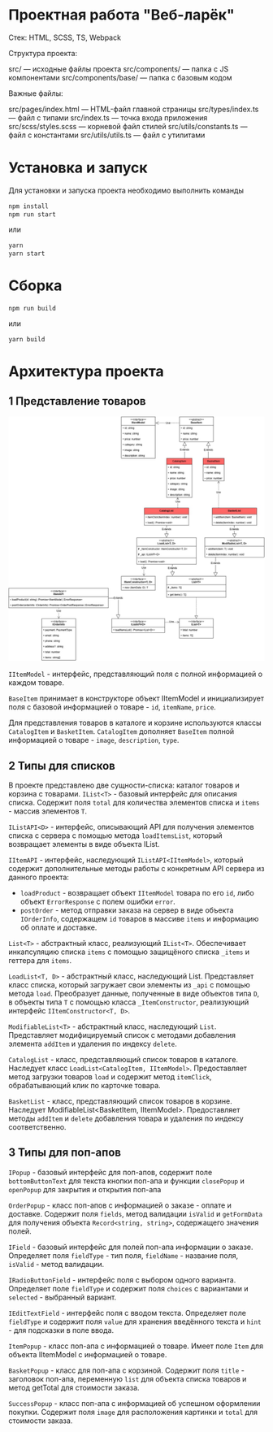 # Проектная работа "Веб-ларёк"
Стек: HTML, SCSS, TS, Webpack

Структура проекта:

src/ — исходные файлы проекта
src/components/ — папка с JS компонентами
src/components/base/ — папка с базовым кодом

Важные файлы:

src/pages/index.html — HTML-файл главной страницы
src/types/index.ts — файл с типами
src/index.ts — точка входа приложения
src/scss/styles.scss — корневой файл стилей
src/utils/constants.ts — файл с константами
src/utils/utils.ts — файл с утилитами

# Установка и запуск
Для установки и запуска проекта необходимо выполнить команды

```
npm install
npm run start
```

или

```
yarn
yarn start
```

# Сборка

```
npm run build
```

или

```
yarn build
```

# Архитектура проекта
## 1 Представление товаров
![](./ArchitectureUML_lists.jpg)

```IItemModel``` - интерфейс, представляющий поля с полной информацией о каждом товаре.

```BaseItem``` принимает в конструкторе объект IItemModel и инициализирует поля с базовой информацией о товаре - ```id```, ```itemName```, ```price```.

Для представления товаров в каталоге и корзине используются классы ```CatalogItem``` и ```BasketItem```. ```CatalogItem``` дополняет ```BaseItem``` полной информацией о товаре - ```image```, ```description```, ```type```.

## 2 Типы для списков
В проекте представлено две сущности-списка: каталог товаров и корзина с товарами.
```IList<T>``` - базовый интерфейс для описания списка. Содержит поля 
```total``` для количества элементов списка и ```items``` - массив элементов ```T```.

```IListAPI<D>``` - интерфейс, описывающий API для получения элементов списка с сервера с помощью метода ```loadItemsList```, который возвращает элементы в виде объекта IList<D>.

```IItemAPI``` - интерфейс, наследующий ```IListAPI<IItemModel>```, который содержит дополнительные методы работы с конкретным API сервера из данного проекта:
- ```loadProduct``` - возвращает объект ```IItemModel``` товара по его ```id```, либо объект ```ErrorResponse``` с полем ошибки ```error```.
- ```postOrder``` - метод отправки заказа на сервер в виде объекта ```IOrderInfo```, содержащем ```id``` товаров в массиве ```items``` и информацию об оплате и доставке.

```List<T>``` - абстрактный класс, реализующий ```IList<T>```. Обеспечивает инкапсуляцию списка ```items``` с помощью защищёного списка ```_items``` и геттера для ```items```.

```LoadList<T, D>``` - абстрактный класс, наследующий List<T>. Представляет класс списка, который загружает свои элементы из ```_api``` с помощью метода ```load```. Преобразует данные, полученные в виде объектов типа ```D```, в объекты типа ```T``` с помощью класса ```_ItemConstructor```, реализующий интерфейс ```IItemConstructor<T, D>```.

```ModifiableList<T>``` - абстрактный класс, наследующий ```List```. Представляет модифицируемый список с методами добавления элемента ```addItem``` и удаления по индексу ```delete```.

```CatalogList``` - класс, представляющий список товаров в каталоге. Наследует класс ```LoadList<CatalogItem, IItemModel>```. Предоставляет метод загрузки товаров ```load``` и содержит метод ```itemClick```, обрабатывающий клик по карточке товара.

```BasketList``` - класс, представляющий список товаров в корзине. Наследует ModifiableList<BasketItem, IItemModel>. Предоставляет методы ```addItem``` и ```delete``` добавления товара и удаления по индексу соответственно.

## 3 Типы для поп-апов

```IPopup``` - базовый интерфейс для поп-апов, содержит поле ```bottomButtonText``` для текста кнопки поп-апа и функции ```closePopup``` и ```openPopup``` для закрытия и открытия поп-апа

```OrderPopup``` - класс поп-апов с информацией о заказе - оплате и доставке. Содержит поля ```fields```, метод валидации ```isValid``` и ```getFormData``` для получения объекта ```Record<string, string>```, содержащего значения полей.

```IField``` - базовый интерфейс для полей поп-апа информации о заказе. Определяет поля ```fieldType``` - тип поля, ```fieldName``` - название поля, ```isValid``` - метод валидации.

```IRadioButtonField``` - интерфейс поля с выбором одного варианта. Определяет поле ```fieldType``` и содержит поля ```choices``` с вариантами и ```selected``` - выбранный вариант.

```IEditTextField``` - интерфейс поля с вводом текста. Определяет поле ```fieldType``` и содержит поля ```value``` для хранения введённого текста и ```hint``` - для подсказки в поле ввода. 

```ItemPopup``` - класс поп-апа с информацией о товаре. Имеет поле ```Item``` для объекта IItemModel с информацией о товаре. 

```BasketPopup``` - класс для поп-апа с корзиной. Содержит поля ```title``` - заголовок поп-апа, переменную ```list``` для объекта списка товаров и метод getTotal для стоимости заказа. 

```SuccessPopup``` - класс поп-апа с информацией об успешном оформлении покупки. Содержит поля ```image``` для расположения картинки и ```total``` для стоимости заказа.